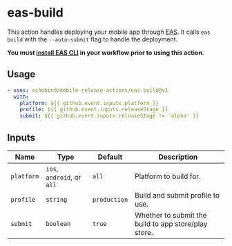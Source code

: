 # eas-build

This action handles deploying your mobile app through [EAS](https://docs.expo.dev/eas/). It calls `eas build` with the `--auto-submit` flag to handle the deployment. 

__You must [install EAS CLI](https://github.com/marketplace/actions/expo-github-action) in your workflow prior to using this action.__

## Usage

```yaml
- uses: echobind/mobile-release-actions/eas-build@v1
  with:
    platform: ${{ github.event.inputs.platform }}
    profile: ${{ github.event.inputs.releaseStage }}
    submit: ${{ github.event.inputs.releaseStage != 'alpha' }}
```

## Inputs

| Name       | Type                       | Default      | Description                                          |
| ---------- | -------------------------- | ------------ | ---------------------------------------------------- |
| `platform` | `ios`, `android`, or `all` | `all`        | Platform to build for.                               |
| `profile`  | `string`                   | `production` | Build and submit profile to use.                     |
| `submit`   | `boolean`                  | `true`       | Whether to submit the build to app store/play store. |